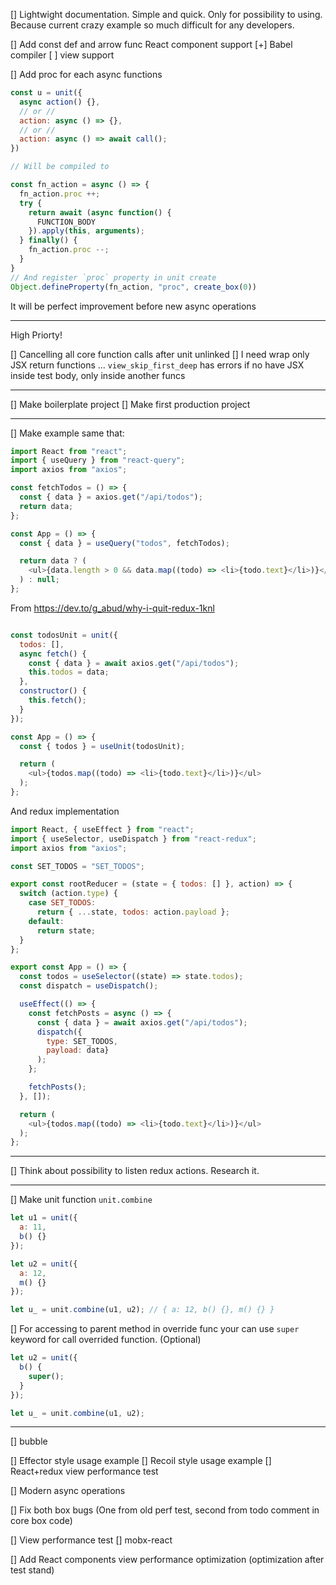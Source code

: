 [] Lightwight documentation.
  Simple and quick.
  Only for possibility to using.
  Because current crazy example so much difficult for any developers.

[] Add const def and arrow func React component support
  [+] Babel compiler
  [ ] view support

[] Add proc for each async functions

```javascript
const u = unit({
  async action() {},
  // or //
  action: async () => {},
  // or //
  action: async () => await call();
})

// Will be compiled to

const fn_action = async () => {
  fn_action.proc ++;
  try {
    return await (async function() {
      FUNCTION_BODY
    }).apply(this, arguments);
  } finally() {
    fn_action.proc --;
  }
}
// And register `proc` property in unit create
Object.defineProperty(fn_action, "proc", create_box(0))
```

It will be perfect improvement before new async operations


---
High Priorty!

[] Cancelling all core function calls after unit unlinked
[] I need wrap only JSX return functions ...
    `view_skip_first_deep` has errors if no have JSX inside test body, only inside another funcs

---
[] Make boilerplate project
[] Make first production project

---
[] Make example same that:

```javascript
import React from "react";
import { useQuery } from "react-query";
import axios from "axios";

const fetchTodos = () => {
  const { data } = axios.get("/api/todos");
  return data;
};

const App = () => {
  const { data } = useQuery("todos", fetchTodos);

  return data ? (
    <ul>{data.length > 0 && data.map((todo) => <li>{todo.text}</li>)}</ul>
  ) : null;
};
```
From https://dev.to/g_abud/why-i-quit-redux-1knl

```javascript

const todosUnit = unit({
  todos: [],
  async fetch() {
    const { data } = await axios.get("/api/todos");
    this.todos = data;
  },
  constructor() {
    this.fetch();
  }
});

const App = () => {
  const { todos } = useUnit(todosUnit);

  return (
    <ul>{todos.map((todo) => <li>{todo.text}</li>)}</ul>
  );
};

```

And redux implementation

```javascript
import React, { useEffect } from "react";
import { useSelector, useDispatch } from "react-redux";
import axios from "axios";

const SET_TODOS = "SET_TODOS";

export const rootReducer = (state = { todos: [] }, action) => {
  switch (action.type) {
    case SET_TODOS:
      return { ...state, todos: action.payload };
    default:
      return state;
  }
};

export const App = () => {
  const todos = useSelector((state) => state.todos);
  const dispatch = useDispatch();

  useEffect(() => {
    const fetchPosts = async () => {
      const { data } = await axios.get("/api/todos");
      dispatch({
        type: SET_TODOS,
        payload: data}
      );
    };

    fetchPosts();
  }, []);

  return (
    <ul>{todos.map((todo) => <li>{todo.text}</li>)}</ul>
  );
};
```

---
[] Think about possibility to listen redux actions. Research it.

---
[] Make unit function `unit.combine`

```javascript
let u1 = unit({
  a: 11,
  b() {}
});

let u2 = unit({
  a: 12,
  m() {}
});

let u_ = unit.combine(u1, u2); // { a: 12, b() {}, m() {} }
```

[] For accessing to parent method in override func
  your can use `super` keyword for call overrided function. (Optional)

```javascript
let u2 = unit({
  b() {
    super();
  }
});

let u_ = unit.combine(u1, u2);
```



---
[] bubble

[] Effector style usage example
[] Recoil style usage example
[] React+redux view performance test

[] Modern async operations

[] Fix both box bugs
  (One from old perf test, second from todo comment in core box code)

[] View performance test
    [] mobx-react

[] Add React components view performance optimization
  (optimization after test stand)
